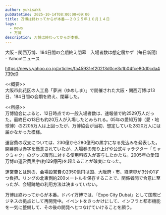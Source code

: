 ```yaml
---
author: yukisakk
pubDatetime: 2025-10-14T08:00:00+09:00
title: 万博は終わってからが本番——２０２５年１０月１４日
tags:
  - news
  - 万博
description: 万博は終わってからが本番。
---
```


大阪・関西万博、184日間の会期終え閉幕　入場者数は想定届かず（毎日新聞） - Yahoo!ニュース

https://news.yahoo.co.jp/articles/fa45931ef202f3d0ce3c1b04fce80d0cda4739d0

<<概要>>\
大阪市此花区の人工島「夢洲（ゆめしま）」で開催された大阪・関西万博は13日、184日間の会期を終え、閉幕した。

<<所感>>\
万博協会によると、12日時点での一般入場者数は、速報値で約2529万人だった。最終日の13日も約20万人が入場したとみられる。05年の愛知万博（愛・地球博）の2205万人は上回ったが、万博協会が当初、想定していた2820万人には届かなかった模様。

運営費の収支については、230億から280億円の黒字になる見込みを発表した。開幕前は赤字を懸念されていたが、入場券の売り上げや公式キャラクター「ミャクミャク」のグッズ販売に対する使用料収入が寄与したかたち。2005年の愛知万博の運営費黒字(約129億円)を超えることが確実になった。

運営費とは別の、会場設営費の2350億円は国、大阪府・市、経済界が3分の1ずつ負担。リングの北東側約200メートルを保存することで、関係者間で合意に至ったが、会場跡地の利用方法は決まっていない。

万博は終わってからが本番。ドバイ万博では、「Expo City Dubai」として国際ビジネスの拠点として再開発中。イベントをきっかけにして、インフラと都市機能を一気に整備して、その後の開発へとつなげていけることを願う。
